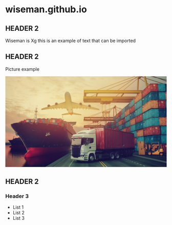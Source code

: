 # wiseman.github.io

## HEADER 2 ####
Wiseman is Xg this is an example of text that can be imported

## HEADER 2 ####

Picture example

[<img src="Transportation_background.jpg">](https://www.cyberoptik.net/wp-content/uploads/2023/10/Depositphotos_312573176_L-e1697587469801.jpg)


## HEADER 2 ###

### Header 3 ###

* List 1
* List 2
* List 3
